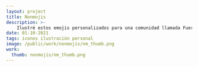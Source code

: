 ```yaml
---
layout: project
title: Nonmojis
description: >- 
    Ilustré estos emojis personalizados para una comunidad llamada Fuera de Gama (que actualmente no existe). Estos se usaban tanto como emoticons en mensajes y logros desbloqueables.
date: 01-10-2021
tags: iconos ilustración personal
image: /public/work/nonmojis/nm_thumb.png
work: 
  thumb: nonmojis/nm_thumb.png
---
```

<section class="c4-grid">
<figure>
    <img src="/public/work/nonmojis/non_01.png" loading="lazy" alt=""> 
</figure>
<figure>
    <img src="/public/work/nonmojis/non_02.png" loading="lazy" alt=""> 
</figure>
<figure>
    <img src="/public/work/nonmojis/non_03.png" loading="lazy" alt=""> 
</figure>
<figure>
    <img src="/public/work/nonmojis/non_04.png" loading="lazy" alt=""> 
</figure>
<figure>
    <img src="/public/work/nonmojis/non_05.png" loading="lazy" alt=""> 
</figure>
<figure>
    <img src="/public/work/nonmojis/non_06.png" loading="lazy" alt=""> 
</figure>
<figure>
    <img src="/public/work/nonmojis/non_07.png" loading="lazy" alt=""> 
</figure>
<figure>
    <img src="/public/work/nonmojis/non_08.png" loading="lazy" alt=""> 
</figure>
<figure>
    <img src="/public/work/nonmojis/non_09.png" loading="lazy" alt=""> 
</figure>
<figure>
    <img src="/public/work/nonmojis/non_10.png" loading="lazy" alt=""> 
</figure>
<figure>
    <img src="/public/work/nonmojis/non_11.png" loading="lazy" alt=""> 
</figure>
<figure>
    <img src="/public/work/nonmojis/non_12.png" loading="lazy" alt=""> 
</figure>
<figure>
    <img src="/public/work/nonmojis/non_13.png" loading="lazy" alt=""> 
</figure>
<figure>
    <img src="/public/work/nonmojis/non_14.png" loading="lazy" alt=""> 
</figure>
<figure>
    <img src="/public/work/nonmojis/non_15.png" loading="lazy" alt=""> 
</figure>
<figure>
    <img src="/public/work/nonmojis/non_16.png" loading="lazy" alt=""> 
</figure>
<figure>
    <img src="/public/work/nonmojis/non_17.png" loading="lazy" alt=""> 
</figure>
<figure>
    <img src="/public/work/nonmojis/non_18.png" loading="lazy" alt=""> 
</figure>
<figure>
    <img src="/public/work/nonmojis/non_19.png" loading="lazy" alt=""> 
</figure>
<figure>
    <img src="/public/work/nonmojis/non_20.png" loading="lazy" alt=""> 
</figure>
</section>